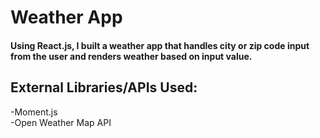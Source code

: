 # Weather App

#### Using React.js, I built a weather app that handles city or zip code input from the user and renders weather based on input value. 

## External Libraries/APIs Used:
-Moment.js <br/>
-Open Weather Map API

